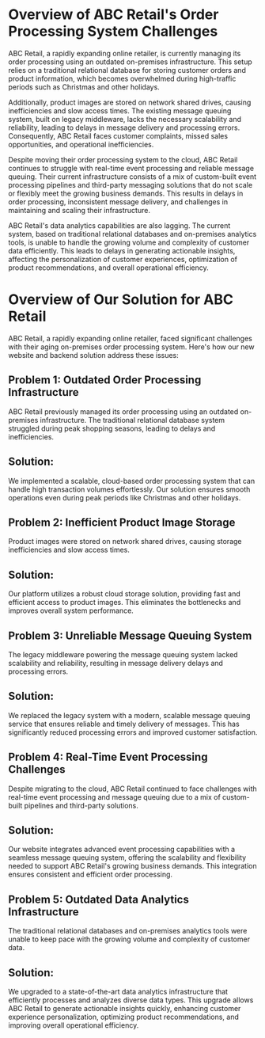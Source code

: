 # Overview of ABC Retail's Order Processing System Challenges
ABC Retail, a rapidly expanding online retailer, is currently managing its order processing using an outdated on-premises infrastructure. This setup relies on a traditional relational database for storing customer orders and product information, which becomes overwhelmed during high-traffic periods such as Christmas and other holidays.

Additionally, product images are stored on network shared drives, causing inefficiencies and slow access times. The existing message queuing system, built on legacy middleware, lacks the necessary scalability and reliability, leading to delays in message delivery and processing errors. Consequently, ABC Retail faces customer complaints, missed sales opportunities, and operational inefficiencies.

Despite moving their order processing system to the cloud, ABC Retail continues to struggle with real-time event processing and reliable message queuing. Their current infrastructure consists of a mix of custom-built event processing pipelines and third-party messaging solutions that do not scale or flexibly meet the growing business demands. This results in delays in order processing, inconsistent message delivery, and challenges in maintaining and scaling their infrastructure.

ABC Retail's data analytics capabilities are also lagging. The current system, based on traditional relational databases and on-premises analytics tools, is unable to handle the growing volume and complexity of customer data efficiently. This leads to delays in generating actionable insights, affecting the personalization of customer experiences, optimization of product recommendations, and overall operational efficiency.

# Overview of Our Solution for ABC Retail
ABC Retail, a rapidly expanding online retailer, faced significant challenges with their aging on-premises order processing system. Here's how our new website and backend solution address these issues:

## Problem 1: Outdated Order Processing Infrastructure
ABC Retail previously managed its order processing using an outdated on-premises infrastructure. The traditional relational database system struggled during peak shopping seasons, leading to delays and inefficiencies.

## Solution:
We implemented a scalable, cloud-based order processing system that can handle high transaction volumes effortlessly. Our solution ensures smooth operations even during peak periods like Christmas and other holidays.

## Problem 2: Inefficient Product Image Storage
Product images were stored on network shared drives, causing storage inefficiencies and slow access times.

## Solution:
Our platform utilizes a robust cloud storage solution, providing fast and efficient access to product images. This eliminates the bottlenecks and improves overall system performance.

## Problem 3: Unreliable Message Queuing System
The legacy middleware powering the message queuing system lacked scalability and reliability, resulting in message delivery delays and processing errors.

## Solution:
We replaced the legacy system with a modern, scalable message queuing service that ensures reliable and timely delivery of messages. This has significantly reduced processing errors and improved customer satisfaction.

## Problem 4: Real-Time Event Processing Challenges
Despite migrating to the cloud, ABC Retail continued to face challenges with real-time event processing and message queuing due to a mix of custom-built pipelines and third-party solutions.

## Solution:
Our website integrates advanced event processing capabilities with a seamless message queuing system, offering the scalability and flexibility needed to support ABC Retail's growing business demands. This integration ensures consistent and efficient order processing.

## Problem 5: Outdated Data Analytics Infrastructure
The traditional relational databases and on-premises analytics tools were unable to keep pace with the growing volume and complexity of customer data.

## Solution:
We upgraded to a state-of-the-art data analytics infrastructure that efficiently processes and analyzes diverse data types. This upgrade allows ABC Retail to generate actionable insights quickly, enhancing customer experience personalization, optimizing product recommendations, and improving overall operational efficiency.
